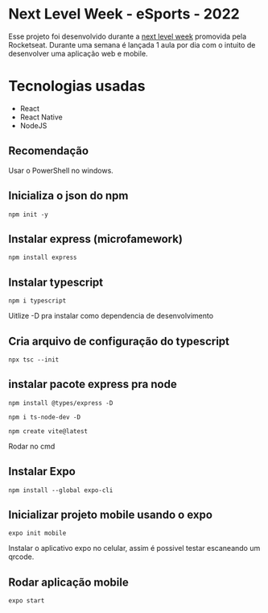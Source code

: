 # Next Level Week - eSports - 2022

Esse projeto foi desenvolvido durante a [next level week](https://lp.rocketseat.com.br/nlw) promovida pela Rocketseat. Durante uma semana é lançada 1 aula por dia com o intuito de desenvolver uma aplicação web e mobile.

# Tecnologias usadas
- React
- React Native
- NodeJS

## Recomendação
Usar o PowerShell no windows.

## Inicializa o json do npm
``npm init -y``

## Instalar express (microfamework)
``npm install express``

## Instalar typescript
``npm i typescript``

Uitlize -D pra instalar como dependencia de desenvolvimento

## Cria arquivo de configuração do typescript
``npx tsc --init``
 
## instalar pacote express pra node
``npm install @types/express -D``

``npm i ts-node-dev -D``

``npm create vite@latest``

Rodar no cmd
## Instalar Expo
``npm install --global expo-cli``

## Inicializar projeto mobile usando o expo
``expo init mobile``

Instalar o aplicativo expo no celular, assim é possivel testar escaneando um qrcode.

## Rodar aplicação mobile
``expo start``
